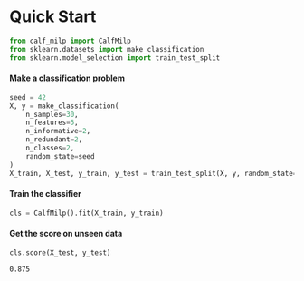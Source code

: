 # Quick Start


```python
from calf_milp import CalfMilp
from sklearn.datasets import make_classification
from sklearn.model_selection import train_test_split
```

#### Make a classification problem


```python
seed = 42
X, y = make_classification(
    n_samples=30,
    n_features=5,
    n_informative=2,
    n_redundant=2,
    n_classes=2,
    random_state=seed
)
X_train, X_test, y_train, y_test = train_test_split(X, y, random_state=seed)
```

#### Train the classifier 


```python
cls = CalfMilp().fit(X_train, y_train)
```

#### Get the score on unseen data


```python
cls.score(X_test, y_test)
```




    0.875


